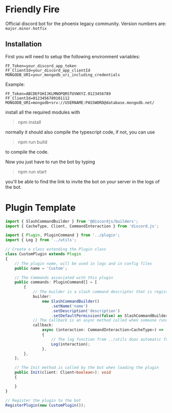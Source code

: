 # Friendly Fire

Official discord bot for the phoenix legacy community.
Version numbers are: `major.minor.hotfix`

## Installation

First you will need to setup the following environment variables:

```
FF_Token=your_discord_app_token
FF_ClientId=your_discord_app_clientId
MONGODB_URI=your_mongodb_uri_including_credentials
```

Example:
```
FF_Token=ABCDEFGHIJKLMNOPQRSTUVWXYZ.0123456789
FF_ClientId=0123456789101112
MONGODB_URI=mongodb+srv://USERNAME:PASSWORD@database.mongodb.net/
```

install all the required modules with

>npm install

normally it should also compile the typescript code, if not, you can use

>npm run build

to compile the code.

Now you just have to run the bot by typing

>npm run start

you'll be able to find the link to invite the bot on your server in the logs of the bot.

# Plugin Template

```ts
import { SlashCommandBuilder } from '@discordjs/builders';
import { CacheType, Client, CommandInteraction } from 'discord.js';

import { Plugin, PluginCommand } from '../plugin';
import { Log } from '../utils';

// Create a class extending the Plugin class
class CustomPlugin extends Plugin
{
	// The plugin name, will be used in logs and in config files
	public name = 'Custom';

	// The Commands associated with this plugin
	public commands: PluginCommand[] = [
		{
			// The builder is a slash command descriptor that is registered as a guild command when loading plugin.
			builder:
				new SlashCommandBuilder()
					.setName('name')
					.setDescription('description')
					.setDefaultPermission(false) as SlashCommandBuilder,
			// The Callback is an async method called when someone runs the command
			callback:
				async (interaction: CommandInteraction<CacheType>) =>
				{
					// The log function from ../utils doas automatic formatting for logs consistency
					Log(interaction);
				},
		},
	];

	// The Init method is called by the bot when loading the plugin
	public Init(client: Client<boolean>): void
	{

	}
}

// Register the plugin to the bot
RegisterPlugin(new CustomPlugin());
```
